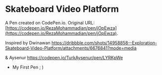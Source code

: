 # Skateboard Video Platform

A Pen created on CodePen.io. Original URL: [https://codepen.io/RezaMohammadian/pen/jOpEwza](https://codepen.io/RezaMohammadian/pen/jOpEwza).

Inspired by Dwinawan 
https://dribbble.com/shots/14958858--Exploration-Skateboard-Video-Platform/attachments/6676841?mode=media

&
Aysenur
https://codepen.io/TurkAysenur/pen/LYRKpWe

* My First Pen  ; )